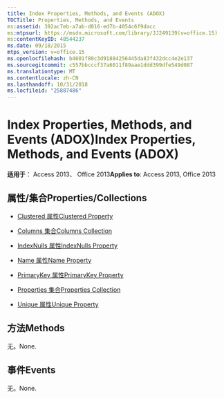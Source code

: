 ```yaml
---
title: Index Properties, Methods, and Events (ADOX)
TOCTitle: Properties, Methods, and Events
ms:assetid: 392ac7eb-a7ab-d016-ed7b-4054c6f9dacc
ms:mtpsurl: https://msdn.microsoft.com/library/JJ249139(v=office.15)
ms:contentKeyID: 48544237
ms.date: 09/18/2015
mtps_version: v=office.15
ms.openlocfilehash: b4601f80c3d91884256445da83f432dcc4e2e137
ms.sourcegitcommit: c557bbcccf37a6011f89aae1ddd399dfe549d087
ms.translationtype: MT
ms.contentlocale: zh-CN
ms.lasthandoff: 10/31/2018
ms.locfileid: "25887486"
---
```

# <a name="index-properties-methods-and-events-adox"></a><span data-ttu-id="5f15e-102">Index Properties, Methods, and Events (ADOX)</span><span class="sxs-lookup"><span data-stu-id="5f15e-102">Index Properties, Methods, and Events (ADOX)</span></span>


<span data-ttu-id="5f15e-103">**适用于**： Access 2013、 Office 2013</span><span class="sxs-lookup"><span data-stu-id="5f15e-103">**Applies to**: Access 2013, Office 2013</span></span>

## <a name="propertiescollections"></a><span data-ttu-id="5f15e-104">属性/集合</span><span class="sxs-lookup"><span data-stu-id="5f15e-104">Properties/Collections</span></span>

- [<span data-ttu-id="5f15e-105">Clustered 属性</span><span class="sxs-lookup"><span data-stu-id="5f15e-105">Clustered Property</span></span>](clustered-property-adox.md)

- [<span data-ttu-id="5f15e-106">Columns 集合</span><span class="sxs-lookup"><span data-stu-id="5f15e-106">Columns Collection</span></span>](columns-collection-adox.md)

- [<span data-ttu-id="5f15e-107">IndexNulls 属性</span><span class="sxs-lookup"><span data-stu-id="5f15e-107">IndexNulls Property</span></span>](indexnulls-property-adox.md)

- [<span data-ttu-id="5f15e-108">Name 属性</span><span class="sxs-lookup"><span data-stu-id="5f15e-108">Name Property</span></span>](name-property-adox.md)

- [<span data-ttu-id="5f15e-109">PrimaryKey 属性</span><span class="sxs-lookup"><span data-stu-id="5f15e-109">PrimaryKey Property</span></span>](primarykey-property-adox.md)

- [<span data-ttu-id="5f15e-110">Properties 集合</span><span class="sxs-lookup"><span data-stu-id="5f15e-110">Properties Collection</span></span>](properties-collection-ado.md)

- [<span data-ttu-id="5f15e-111">Unique 属性</span><span class="sxs-lookup"><span data-stu-id="5f15e-111">Unique Property</span></span>](unique-property-adox.md)

## <a name="methods"></a><span data-ttu-id="5f15e-112">方法</span><span class="sxs-lookup"><span data-stu-id="5f15e-112">Methods</span></span>

<span data-ttu-id="5f15e-113">无。</span><span class="sxs-lookup"><span data-stu-id="5f15e-113">None.</span></span>

## <a name="events"></a><span data-ttu-id="5f15e-114">事件</span><span class="sxs-lookup"><span data-stu-id="5f15e-114">Events</span></span>

<span data-ttu-id="5f15e-115">无。</span><span class="sxs-lookup"><span data-stu-id="5f15e-115">None.</span></span>

